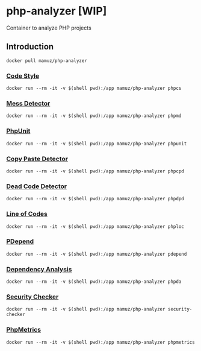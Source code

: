 # php-analyzer [WIP]

Container to analyze PHP projects

## Introduction

`docker pull mamuz/php-analyzer`

### [Code Style](https://github.com/squizlabs/PHP_CodeSniffer)

`docker run --rm -it -v $(shell pwd):/app mamuz/php-analyzer phpcs`

### [Mess Detector](https://github.com/phpmd/phpmd)

`docker run --rm -it -v $(shell pwd):/app mamuz/php-analyzer phpmd`

### [PhpUnit](https://github.com/sebastianbergmann/phpunit)

`docker run --rm -it -v $(shell pwd):/app mamuz/php-analyzer phpunit`

### [Copy Paste Detector](https://github.com/sebastianbergmann/phpcpd)

`docker run --rm -it -v $(shell pwd):/app mamuz/php-analyzer phpcpd`

### [Dead Code Detector](https://github.com/sebastianbergmann/phpdcd)

`docker run --rm -it -v $(shell pwd):/app mamuz/php-analyzer phpdpd`

### [Line of Codes](https://github.com/sebastianbergmann/phploc)

`docker run --rm -it -v $(shell pwd):/app mamuz/php-analyzer phploc`

### [PDepend](https://github.com/pdepend/pdepend)

`docker run --rm -it -v $(shell pwd):/app mamuz/php-analyzer pdepend`

### [Dependency Analysis](https://github.com/mamuz/PhpDependencyAnalysis)

`docker run --rm -it -v $(shell pwd):/app mamuz/php-analyzer phpda`

### [Security Checker](https://github.com/sensiolabs/security-checker)

`docker run --rm -it -v $(shell pwd):/app mamuz/php-analyzer security-checker`

### [PhpMetrics](https://github.com/phpmetrics/PhpMetrics)

`docker run --rm -it -v $(shell pwd):/app mamuz/php-analyzer phpmetrics`
